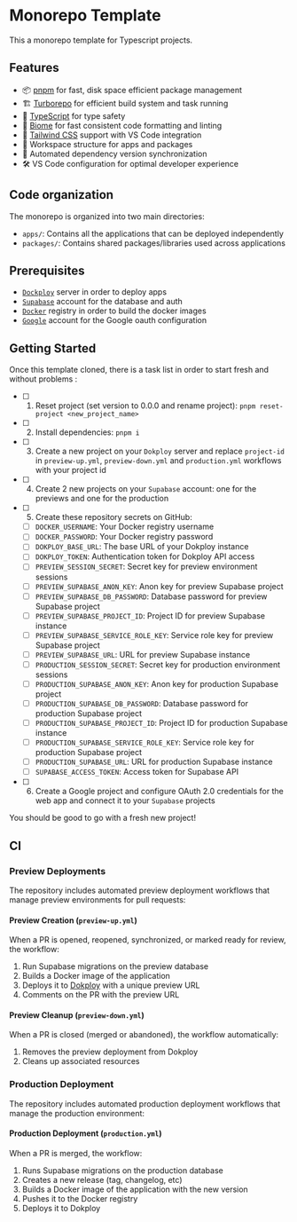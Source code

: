 # Monorepo Template

This a monorepo template for Typescript projects.

## Features

- 📦 [pnpm](https://pnpm.io/) for fast, disk space efficient package management
- 🏗️ [Turborepo](https://turbo.build/) for efficient build system and task running
- 🔷 [TypeScript](https://www.typescriptlang.org/) for type safety
- 🔨 [Biome](https://biomejs.dev/) for fast consistent code formatting and linting
- 🎨 [Tailwind CSS](https://tailwindcss.com/) support with VS Code integration
- 📱 Workspace structure for apps and packages
- 🔄 Automated dependency version synchronization
- 🛠️ VS Code configuration for optimal developer experience

## Code organization

The monorepo is organized into two main directories:

- `apps/`: Contains all the applications that can be deployed independently
- `packages/`: Contains shared packages/libraries used across applications

## Prerequisites

- [`Dockploy`](https://docs.dokploy.com/docs/core) server in order to deploy apps
- [`Supabase`](https://supabase.com/) account for the database and auth
- [`Docker`](https://www.docker.com/) registry in order to build the docker images
- [`Google`](https://console.cloud.google.com/) account for the Google oauth configuration

## Getting Started

Once this template cloned, there is a task list in order to start fresh and without problems :
- [ ] 1. Reset project (set version to 0.0.0 and rename project): `pnpm reset-project <new_project_name>`
- [ ] 2. Install dependencies: `pnpm i`
- [ ] 3. Create a new project on your `Dokploy` server and replace `project-id` in `preview-up.yml`, `preview-down.yml` and `production.yml` workflows with your project id
- [ ] 4. Create 2 new projects on your `Supabase` account: one for the previews and one for the production
- [ ] 5. Create these repository secrets on GitHub:
  - [ ] `DOCKER_USERNAME`: Your Docker registry username
  - [ ] `DOCKER_PASSWORD`: Your Docker registry password
  - [ ] `DOKPLOY_BASE_URL`: The base URL of your Dokploy instance
  - [ ] `DOKPLOY_TOKEN`: Authentication token for Dokploy API access
  - [ ] `PREVIEW_SESSION_SECRET`: Secret key for preview environment sessions
  - [ ] `PREVIEW_SUPABASE_ANON_KEY`: Anon key for preview Supabase project
  - [ ] `PREVIEW_SUPABASE_DB_PASSWORD`: Database password for preview Supabase project
  - [ ] `PREVIEW_SUPABASE_PROJECT_ID`: Project ID for preview Supabase instance
  - [ ] `PREVIEW_SUPABASE_SERVICE_ROLE_KEY`: Service role key for preview Supabase project
  - [ ] `PREVIEW_SUPABASE_URL`: URL for preview Supabase instance
  - [ ] `PRODUCTION_SESSION_SECRET`: Secret key for production environment sessions
  - [ ] `PRODUCTION_SUPABASE_ANON_KEY`: Anon key for production Supabase project
  - [ ] `PRODUCTION_SUPABASE_DB_PASSWORD`: Database password for production Supabase project
  - [ ] `PRODUCTION_SUPABASE_PROJECT_ID`: Project ID for production Supabase instance
  - [ ] `PRODUCTION_SUPABASE_SERVICE_ROLE_KEY`: Service role key for production Supabase project
  - [ ] `PRODUCTION_SUPABASE_URL`: URL for production Supabase instance
  - [ ] `SUPABASE_ACCESS_TOKEN`: Access token for Supabase API
- [ ] 6. Create a Google project and configure OAuth 2.0 credentials for the web app and connect it to your `Supabase` projects

You should be good to go with a fresh new project!

## CI

### Preview Deployments

The repository includes automated preview deployment workflows that manage preview environments for pull requests:

#### Preview Creation (`preview-up.yml`)

When a PR is opened, reopened, synchronized, or marked ready for review, the workflow:

1. Run Supabase migrations on the preview database
2. Builds a Docker image of the application
3. Deploys it to [Dokploy](https://dokploy.com) with a unique preview URL
4. Comments on the PR with the preview URL

#### Preview Cleanup (`preview-down.yml`)

When a PR is closed (merged or abandoned), the workflow automatically:

1. Removes the preview deployment from Dokploy
2. Cleans up associated resources

### Production Deployment

The repository includes automated production deployment workflows that manage the production environment:

#### Production Deployment (`production.yml`)

When a PR is merged, the workflow:

1. Runs Supabase migrations on the production database
2. Creates a new release (tag, changelog, etc)
3. Builds a Docker image of the application with the new version
4. Pushes it to the Docker registry
5. Deploys it to Dokploy
